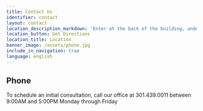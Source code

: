 ```yaml
---
title: Contact Us
identifier: contact
layout: contact
location_description_markdown: 'Enter at the back of the building, under the Lobby Entrance sign.'
location_button: Get Directions
location_title: Location
banner_image: /assets/phone.jpg
include_in_navigation: true
language: english
---
```


## Phone
To schedule an initial consultation, call our office at 301.439.0011 between 9:00AM and 5:00PM Monday through Friday 
